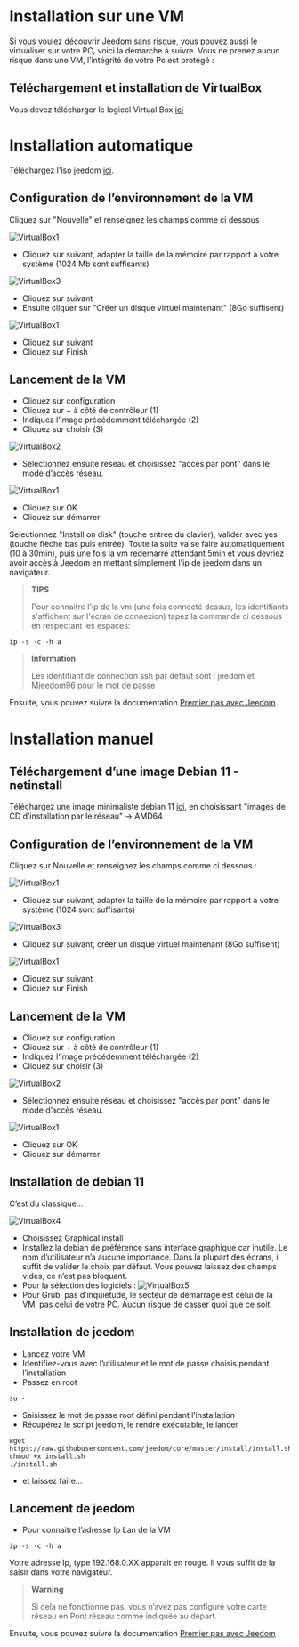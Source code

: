 # Installation sur une VM

Si vous voulez découvrir Jeedom sans risque, vous pouvez aussi le virtualiser sur votre PC, voici la démarche à suivre. Vous ne prenez aucun risque dans une VM, l’intégrité de votre Pc est protégé :

## Téléchargement et installation de VirtualBox

Vous devez télécharger le logicel Virtual Box [ici](https://www.virtualbox.org/wiki/Downloads)

# Installation automatique

Téléchargez l'iso jeedom [ici](https://images.jeedom.com/x86-64/).

## Configuration de l’environnement de la VM

Cliquez sur "Nouvelle" et renseignez les champs comme ci dessous :

![VirtualBox1](images/VM1.png)

-   Cliquez sur suivant, adapter la taille de la mémoire par rapport à votre système (1024 Mb sont suffisants)

![VirtualBox3](images/VM2.png)

-   Cliquez sur suivant
-   Ensuite cliquer sur "Créer un disque virtuel maintenant" (8Go suffisent)

![VirtualBox1](images/VM3.png)

-   Cliquez sur suivant
-   Cliquez sur Finish

## Lancement de la VM

-   Cliquez sur configuration
-   Cliquez sur + à côté de contrôleur (1)
-   Indiquez l’image précédemment téléchargée (2)
-   Cliquez sur choisir (3)

![VirtualBox2](images/VM5.png)


-   Sélectionnez ensuite réseau et choisissez "accès par pont" dans le mode d’accès réseau.
  
![VirtualBox1](images/VM6.png)

-   Cliquez sur OK
-   Cliquez sur démarrer

Selectionnez "Install on disk" (touche entrée du clavier), valider avec yes (touche flèche bas puis entrée). Toute la suite va se faire automatiquement (10 à 30min), puis une fois la vm redemarré attendant 5min et vous devriez avoir accès à Jeedom en mettant simplement l'ip de jeedom dans un navigateur.

>**TIPS**
>
>Pour connaitre l'ip de la vm (une fois connecté dessus, les identifiants s'affichent sur l'écran de connexion) tapez la commande ci dessous en respectant les espaces: 
````
ip -s -c -h a
````

> **Information**
>
> Les identifiant de connection ssh par defaut sont : jeedom et Mjeedom96 pour le mot de passe 

Ensuite, vous pouvez suivre la documentation [Premier pas avec Jeedom](https://doc.jeedom.com/fr_FR/premiers-pas/index)

# Installation manuel

## Téléchargement d’une image Debian 11 - netinstall

Téléchargez une image minimaliste debian 11 [ici](https://www.debian.org/releases/bullseye/debian-installer/), en choisissant "images de CD d’installation par le réseau" -> AMD64

## Configuration de l’environnement de la VM

Cliquez sur Nouvelle et renseignez les champs comme ci dessous :

![VirtualBox1](images/VM1.png)

-   Cliquez sur suivant, adapter la taille de la mémoire par rapport à votre système (1024 sont suffisants)

![VirtualBox3](images/VM2.png)

-   Cliquez sur suivant, créer un disque virtuel maintenant (8Go suffisent)

![VirtualBox1](images/VM3.png)

-   Cliquez sur suivant
-   Cliquez sur Finish

## Lancement de la VM

-   Cliquez sur configuration
-   Cliquez sur + à côté de contrôleur (1)
-   Indiquez l’image précédemment téléchargée (2)
-   Cliquez sur choisir (3)

![VirtualBox2](images/VM5.png)


-   Sélectionnez ensuite réseau et choisissez "accès par pont" dans le mode d’accès réseau.
  
![VirtualBox1](images/VM6.png)

-   Cliquez sur OK
-   Cliquez sur démarrer

## Installation de debian 11

C’est du classique…​

![VirtualBox4](images/VirtualBox4.PNG)

-   Choisissez Graphical install
-   Installez la debian de préférence sans interface graphique car inutile. Le nom d’utilisateur n’a aucune importance. Dans la plupart des écrans, il suffit de valider le choix par défaut. Vous pouvez laissez des champs vides, ce n’est pas bloquant.
-   Pour la sélection des logiciels :
![VirtualBox5](images/VirtualBox5.PNG)
-   Pour Grub, pas d’inquiétude, le secteur de démarrage est celui de la VM, pas celui de votre PC. Aucun risque de casser quoi que ce soit.

## Installation de jeedom

-   Lancez votre VM
-   Identifiez-vous avec l’utilisateur et le mot de passe choisis pendant l’installation
-   Passez en root

``su -``

-   Saisissez le mot de passe root défini pendant l’installation
-   Récupérez le script jeedom, le rendre exécutable, le lancer

````
wget https://raw.githubusercontent.com/jeedom/core/master/install/install.sh
chmod +x install.sh
./install.sh
````

-   et laissez faire…​

## Lancement de jeedom

-   Pour connaitre l’adresse Ip Lan de la VM

````
ip -s -c -h a
````

Votre adresse Ip, type 192.168.0.XX apparait en rouge. Il vous suffit de la saisir dans votre navigateur.

> **Warning**
>
> Si cela ne fonctionne pas, vous n’avez pas configuré votre carte réseau en Pont réseau comme indiquée au départ.

Ensuite, vous pouvez suivre la documentation [Premier pas avec Jeedom](https://doc.jeedom.com/fr_FR/premiers-pas/index)
